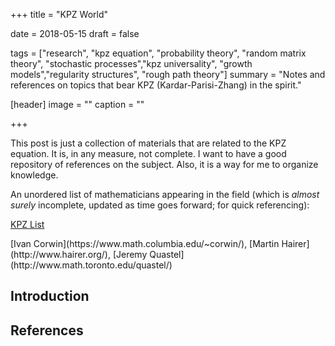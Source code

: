 +++
title = "KPZ World"

date = 2018-05-15
draft = false

tags = ["research", "kpz equation", "probability theory", "random matrix theory", "stochastic processes","kpz universality", "growth models","regularity structures", "rough path theory"]
summary = "Notes and references on topics that bear KPZ (Kardar-Parisi-Zhang) in the spirit."

[header]
image = ""
caption = ""

+++

This post is just a collection of materials that are related to the KPZ equation. It is, in any measure, not complete. I want to have a good repository of references on the subject. Also, it is a way for me to organize knowledge. 

An unordered list of mathematicians appearing in the field (which is _almost surely_ incomplete, updated as time goes forward; for quick referencing): 
<div class="accordion">
<div class="accordion-section">
<a class="accordion-section-title" href="#mathlist">KPZ List</a>
<div id="mathlist" class="accordion-section-content">
<p>[Ivan Corwin](https://www.math.columbia.edu/~corwin/), [Martin Hairer](http://www.hairer.org/), [Jeremy Quastel](http://www.math.toronto.edu/quastel/)</p>
</div><!--end .accordion-section-content-->
</div><!--end .accordion-section-->
</div><!--end .accordion-->

## Introduction



## References

